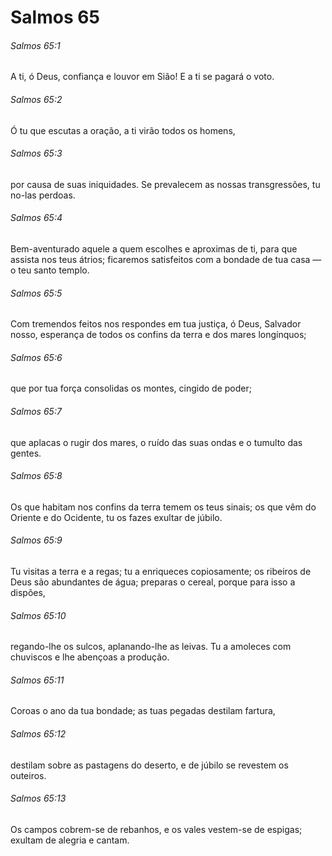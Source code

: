 # Salmos 65

###### Salmos 65:1

A ti, ó Deus, confiança e louvor em Sião! E a ti se pagará o voto.

###### Salmos 65:2

Ó tu que escutas a oração, a ti virão todos os homens,

###### Salmos 65:3

por causa de suas iniquidades. Se prevalecem as nossas transgressões, tu no-las perdoas.

###### Salmos 65:4

Bem-aventurado aquele a quem escolhes e aproximas de ti, para que assista nos teus átrios; ficaremos satisfeitos com a bondade de tua casa — o teu santo templo.

###### Salmos 65:5

Com tremendos feitos nos respondes em tua justiça, ó Deus, Salvador nosso, esperança de todos os confins da terra e dos mares longínquos;

###### Salmos 65:6

que por tua força consolidas os montes, cingido de poder;

###### Salmos 65:7

que aplacas o rugir dos mares, o ruído das suas ondas e o tumulto das gentes.

###### Salmos 65:8

Os que habitam nos confins da terra temem os teus sinais; os que vêm do Oriente e do Ocidente, tu os fazes exultar de júbilo.

###### Salmos 65:9

Tu visitas a terra e a regas; tu a enriqueces copiosamente; os ribeiros de Deus são abundantes de água; preparas o cereal, porque para isso a dispões,

###### Salmos 65:10

regando-lhe os sulcos, aplanando-lhe as leivas. Tu a amoleces com chuviscos e lhe abençoas a produção.

###### Salmos 65:11

Coroas o ano da tua bondade; as tuas pegadas destilam fartura,

###### Salmos 65:12

destilam sobre as pastagens do deserto, e de júbilo se revestem os outeiros.

###### Salmos 65:13

Os campos cobrem-se de rebanhos, e os vales vestem-se de espigas; exultam de alegria e cantam.

